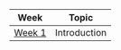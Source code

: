 |Week|Topic|
|:-:|:-:|
|[Week 1](https://github.com/whipppedcream/school/blob/master/thai-history/week-1.md)|Introduction|
